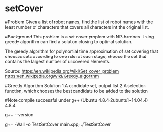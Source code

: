 # setCover

#Problem
Given a list of robot names, find the list of robot names with the least number of characters that covers all characters int the original list.


#Background
This problem is a set cover proplem with NP-hardnes. Using greedy algorithm can find a solution closing to optimal solution.

The greedy algorithm for polynomial time approximation of set covering that chooses sets according to one rule: 
at each stage, choose the set that contains the largest number of uncovered elements.

Source:
https://en.wikipedia.org/wiki/Set_cover_problem
https://en.wikipedia.org/wiki/Greedy_algorithm

#Greedy Algorithm Solution
1.A candidate set, output list
2.A selection function, which chooses the best candidate to be added to the solution


#Note
compile successful under g++ (Ubuntu 4.8.4-2ubuntu1~14.04.4) 4.8.4

g++ --version

g++ -Wall -o TestSetCover main.cpp; ./TestSetCover




